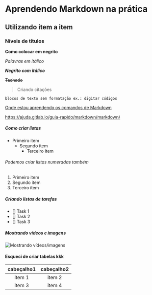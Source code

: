 # Aprendendo Markdown na prática
## Utilizando item a item
### Níveis de títulos

**Como colocar em negrito**

_Palavras em itálico_

**_Negrito com itálico_**

~~Tachado~~

>Criando citações

`blocos de texto sem formatação
ex.: digitar códigos`

[Onde estou aprendendo os comandos de Markdown](https://ajuda.gitlab.io/guia-rapido/markdown/markdown/)

<https://ajuda.gitlab.io/guia-rapido/markdown/markdown/>

##### Como criar listas
- Primeiro item
    - Segundo item
        - Terceiro item

###### Podemos criar listas numeradas também
1. Primeiro item
1. Segundo item
1. Terceiro item

##### Criando listas de tarefas
- [] Task 1
- [] Task 2
- [] Task 3

##### **Mostrando vídeos e imagens**

![Mostrando vídeos/imagens](https://static.vecteezy.com/ti/fotos-gratis/t2/22653879-fantasia-ilha-com-cachoeiras-3d-ilustracao-elementos-do-isto-imagem-mobiliado-de-nasa-generativo-ai-gratis-foto.jpg)

#### Esqueci de criar tabelas kkk

| cabeçalho1 | cabeçalho2 |
| :---: | :---:|
| item 1 | item 2|
|item 3| item 4|



